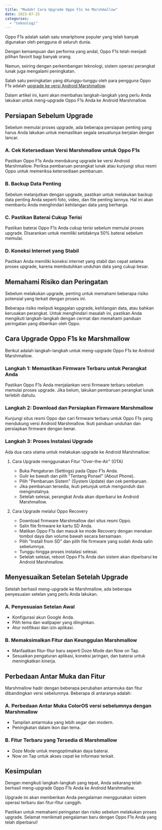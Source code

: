 ```yaml
---
title: "Mudah! Cara Upgrade Oppo F1s ke Marshmallow"
date: 2023-07-25
categories: 
  - "teknologi"
---
```


Oppo F1s adalah salah satu smartphone populer yang telah banyak digunakan oleh pengguna di seluruh dunia.

Dengan kemampuan dan performa yang andal, Oppo F1s telah menjadi pilihan favorit bagi banyak orang.

Namun, seiring dengan perkembangan teknologi, sistem operasi perangkat lunak juga mengalami peningkatan.

Salah satu peningkatan yang ditunggu-tunggu oleh para pengguna Oppo F1s adalah [upgrade ke versi Android Marshmallow](https://ajiekusumadhany.com/cara-upgrade-oppo-f1s-ke-marshmallow).

Dalam artikel ini, kami akan membahas langkah-langkah yang perlu Anda lakukan untuk meng-upgrade Oppo F1s Anda ke Android Marshmallow.

## Persiapan Sebelum Upgrade

Sebelum memulai proses upgrade, ada beberapa persiapan penting yang harus Anda lakukan untuk memastikan segala sesuatunya berjalan dengan lancar.

### A. Cek Ketersediaan Versi Marshmallow untuk Oppo F1s

Pastikan Oppo F1s Anda mendukung upgrade ke versi Android Marshmallow. Periksa pembaruan perangkat lunak atau kunjungi situs resmi Oppo untuk memeriksa ketersediaan pembaruan.

### B. Backup Data Penting

Sebelum melanjutkan dengan upgrade, pastikan untuk melakukan backup data penting Anda seperti foto, video, dan file penting lainnya. Hal ini akan membantu Anda menghindari kehilangan data yang berharga.

### C. Pastikan Baterai Cukup Terisi

Pastikan baterai Oppo F1s Anda cukup terisi sebelum memulai proses upgrade. Disarankan untuk memiliki setidaknya 50% baterai sebelum memulai.

### D. Koneksi Internet yang Stabil

Pastikan Anda memiliki koneksi internet yang stabil dan cepat selama proses upgrade, karena membutuhkan unduhan data yang cukup besar.

## Memahami Risiko dan Peringatan

Sebelum melakukan upgrade, penting untuk memahami beberapa risiko potensial yang terkait dengan proses ini.

Beberapa risiko meliputi kegagalan upgrade, kehilangan data, atau bahkan kerusakan perangkat. Untuk menghindari masalah ini, pastikan Anda mengikuti langkah-langkah dengan cermat dan memahami panduan peringatan yang diberikan oleh Oppo.

## Cara Upgrade Oppo F1s ke Marshmallow

Berikut adalah langkah-langkah untuk meng-upgrade Oppo F1s ke Android Marshmallow.

### Langkah 1: Memastikan Firmware Terbaru untuk Perangkat Anda

Pastikan Oppo F1s Anda menjalankan versi firmware terbaru sebelum memulai proses upgrade. Jika belum, lakukan pembaruan perangkat lunak terlebih dahulu.

### Langkah 2: Download dan Persiapkan Firmware Marshmallow

Kunjungi situs resmi Oppo dan cari firmware terbaru untuk Oppo F1s yang mendukung versi Android Marshmallow. Ikuti panduan unduhan dan persiapkan firmware dengan benar.

### Langkah 3: Proses Instalasi Upgrade

Ada dua cara utama untuk melakukan upgrade ke Android Marshmallow:

1. Cara Upgrade menggunakan Fitur "Over-the-Air" (OTA)
    
    - Buka Pengaturan (Settings) pada Oppo F1s Anda.
    - Gulir ke bawah dan pilih "Tentang Ponsel" (About Phone).
    - Pilih "Pembaruan Sistem" (System Update) dan cek pembaruan.
    - Jika pembaruan tersedia, ikuti petunjuk untuk mengunduh dan menginstalnya.
    - Setelah selesai, perangkat Anda akan diperbarui ke Android Marshmallow.
2. Cara Upgrade melalui Oppo Recovery
    
    - Download firmware Marshmallow dari situs resmi Oppo.
    - Salin file firmware ke kartu SD Anda.
    - Matikan Oppo F1s dan masuk ke mode Recovery dengan menekan tombol daya dan volume bawah secara bersamaan.
    - Pilih "Install from SD" dan pilih file firmware yang sudah Anda salin sebelumnya.
    - Tunggu hingga proses instalasi selesai.
    - Setelah selesai, reboot Oppo F1s Anda dan sistem akan diperbarui ke Android Marshmallow.

## Menyesuaikan Setelan Setelah Upgrade

Setelah berhasil meng-upgrade ke Marshmallow, ada beberapa penyesuaian setelan yang perlu Anda lakukan.

### A. Penyesuaian Setelan Awal

- Konfigurasi akun Google Anda.
- Pilih tema dan wallpaper yang diinginkan.
- Atur notifikasi dan izin aplikasi.

### B. Memaksimalkan Fitur dan Keunggulan Marshmallow

- Manfaatkan fitur-fitur baru seperti Doze Mode dan Now on Tap.
- Sesuaikan pengaturan aplikasi, koneksi jaringan, dan baterai untuk meningkatkan kinerja.

## Perbedaan Antar Muka dan Fitur

Marshmallow hadir dengan beberapa perubahan antarmuka dan fitur dibandingkan versi sebelumnya. Beberapa di antaranya adalah:

### A. Perbedaan Antar Muka ColorOS versi sebelumnya dengan Marshmallow

- Tampilan antarmuka yang lebih segar dan modern.
- Peningkatan dalam ikon dan tema.

### B. Fitur Terbaru yang Tersedia di Marshmallow

- Doze Mode untuk mengoptimalkan daya baterai.
- Now on Tap untuk akses cepat ke informasi terkait.

## Kesimpulan

Dengan mengikuti langkah-langkah yang tepat, Anda sekarang telah berhasil meng-upgrade Oppo F1s Anda ke Android Marshmallow.

Upgrade ini akan memberikan Anda pengalaman menggunakan sistem operasi terbaru dan fitur-fitur canggih.

Pastikan untuk memahami peringatan dan risiko sebelum melakukan proses upgrade. Selamat menikmati pengalaman baru dengan Oppo F1s Anda yang telah diperbarui!
